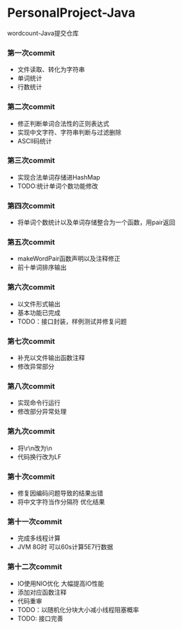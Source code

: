 # PersonalProject-Java
wordcount-Java提交仓库

### 第一次commit
- 文件读取、转化为字符串
- 单词统计
- 行数统计

### 第二次commit
- 修正判断单词合法性的正则表达式
- 实现中文字符、字符串判断与过滤删除
- ASCII码统计

### 第三次commit
- 实现合法单词存储进HashMap
- TODO:统计单词个数功能修改

### 第四次commit
- 将单词个数统计以及单词存储整合为一个函数，用pair返回

### 第五次commit
- makeWordPair函数声明以及注释修正
- 前十单词排序输出

### 第六次commit
- 以文件形式输出
- 基本功能已完成
- TODO：接口封装，样例测试并修复问题

### 第七次commit
- 补充以文件输出函数注释
- 修改异常部分

### 第八次commit
- 实现命令行运行
- 修改部分异常处理

### 第九次commit
- 将\r\n改为\n
- 代码换行改为LF

### 第十次commit
- 修复因编码问题导致的结果出错
- 将中文字符当作分隔符 优化结果

### 第十一次commit
- 完成多线程计算
- JVM 8G时 可以60s计算5E7行数据

### 第十二次commit
- IO使用NIO优化 大幅提高IO性能
- 添加对应函数注释
- 代码重审
- TODO：以随机化分块大小减小线程阻塞概率
- TODO: 接口完善
